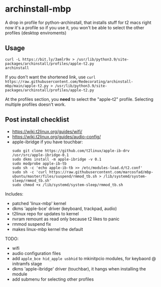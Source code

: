 # archinstall-mbp

A drop in profile for python-archinstall, that installs stuff for t2 macs
right now it's a profile so if you use it, you won't be able to select the other profiles (desktop enviroments)

## Usage

```shell
curl -L https://bit.ly/3amlr9v > /usr/lib/python3.9/site-packages/archinstall/profiles/apple-t2.py
archinstall
```
If you don't want the shortened link, use `curl https://raw.githubusercontent.com/Redecorating/archinstall-mbp/main/apple-t2.py > /usr/lib/python3.9/site-packages/archinstall/profiles/apple-t2.py`

At the profiles section, you **need** to select the "apple-t2" profile. Selecting multiple profiles doesn't work.

## Post install checklist

-	https://wiki.t2linux.org/guides/wifi/
-	https://wiki.t2linux.org/guides/audio-config/
-	apple-ibridge if you have touchbar:
	```shell
	sudo git clone https://github.com/t2linux/apple-ib-drv /usr/src/apple-ibridge-0.1
	sudo dkms install -m apple-ibridge -v 0.1
	sudo modprobe apple-ib-tb
	sudo sh -c 'echo apple-ib-tb >> /etc/modules-load.d/t2.conf'
	sudo sh -c 'curl https://raw.githubusercontent.com/marcosfad/mbp-ubuntu/master/files/suspend/rmmod_tb.sh > /lib/systemd/system-sleep/rmmod_tb.sh'
	sudo chmod +x /lib/systemd/system-sleep/rmmod_tb.sh
	```

Includes:
-	patched 'linux-mbp' kernel
-	dkms 'apple-bce' driver (keyboard, trackpad, audio) 
-	t2linux repo for updates to kernel
-	nvram remount as read only because t2 likes to panic
-	rmmod suspend fix
-	makes linux-mbp kernel the default

TODO:
-	wifi
-	audio configuration files
-	add `apple_bce hid_apple usbhid` to mkinitpcio modules, for keybaord @ initramfs stage
-	dkms 'apple-ibridge' driver (touchbar), it hangs when installing the module
-	add submenu for selecting other profiles

